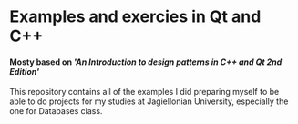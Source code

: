 # Examples and exercies in Qt and C++
#### Mosty based on _'An Introduction to design patterns in C++ and Qt 2nd Edition'_

This repository contains all of the examples I did preparing myself to be able 
to do projects for my studies at Jagiellonian University, especially the one for
Databases class.
